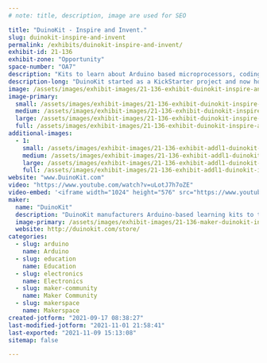```yaml
---
# note: title, description, image are used for SEO

title: "DuinoKit - Inspire and Invent."
slug: duinokit-inspire-and-invent
permalink: /exhibits/duinokit-inspire-and-invent/
exhibit-id: 21-136
exhibit-zone: "Opportunity"
space-number: "OA7"
description: "Kits to learn about Arduino based microprocessors, coding and electronics."
description-long: "DuinoKit started as a KickStarter project and now hosting several new learning kits and a new online classroom is coming soon."
image: /assets/images/exhibit-images/21-136-exhibit-duinokit-inspire-and-invent-avatar-kit-large.jpg
image-primary: 
  small: /assets/images/exhibit-images/21-136-exhibit-duinokit-inspire-and-invent-avatar-kit-small.jpg
  medium: /assets/images/exhibit-images/21-136-exhibit-duinokit-inspire-and-invent-avatar-kit-medium.jpg
  large: /assets/images/exhibit-images/21-136-exhibit-duinokit-inspire-and-invent-avatar-kit-large.jpg
  full: /assets/images/exhibit-images/21-136-exhibit-duinokit-inspire-and-invent-avatar-kit-full.jpg
additional-images: 
  - 1:
    small: /assets/images/exhibit-images/21-136-exhibit-addl1-duinokit-inspire-and-invent-laura-with-duinokit-small.JPG
    medium: /assets/images/exhibit-images/21-136-exhibit-addl1-duinokit-inspire-and-invent-laura-with-duinokit-medium.JPG
    large: /assets/images/exhibit-images/21-136-exhibit-addl1-duinokit-inspire-and-invent-laura-with-duinokit-large.JPG
    full: /assets/images/exhibit-images/21-136-exhibit-addl1-duinokit-inspire-and-invent-laura-with-duinokit-full.JPG
website: "www.DuinoKit.com"
video: "https://www.youtube.com/watch?v=uLotJ7h7oZE"
video-embed: '<iframe width="1024" height="576" src="https://www.youtube.com/embed/uLotJ7h7oZE?feature=oembed" frameborder="0" allow="accelerometer; autoplay; clipboard-write; encrypted-media; gyroscope; picture-in-picture" allowfullscreen></iframe>'
maker: 
  name: "DuinoKit"
  description: "DuinoKit manufacturers Arduino-based learning kits to teach about coding and electronics."
  image-primary: /assets/images/exhibit-images/21-136-maker-duinokit-inspire-and-invent-logo-original-inspire-and-invent-educator-medium.png
  website: http://duinokit.com/store/
categories: 
  - slug: arduino
    name: Arduino
  - slug: education
    name: Education
  - slug: electronics
    name: Electronics
  - slug: maker-community
    name: Maker Community
  - slug: makerspace
    name: Makerspace
created-jotform: "2021-09-17 08:38:27"
last-modified-jotform: "2021-11-01 21:58:41"
last-exported: "2021-11-09 15:13:08"
sitemap: false

---
```

